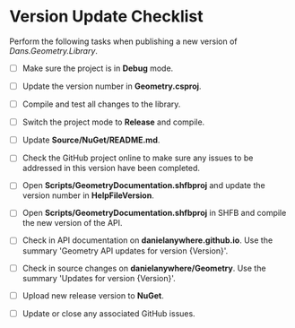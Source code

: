 # Version Update Checklist

Perform the following tasks when publishing a new version of *Dans.Geometry.Library*.

 - [ ] Make sure the project is in **Debug** mode.
 - [ ] Update the version number in **Geometry.csproj**.
 - [ ] Compile and test all changes to the library.
 - [ ] Switch the project mode to **Release** and compile.
 - [ ] Update **Source/NuGet/README.md**.
 - [ ] Check the GitHub project online to make sure any issues to be addressed in this version have been completed.
 - [ ] Open **Scripts/GeometryDocumentation.shfbproj** and update the version number in **HelpFileVersion**.
 - [ ] Open **Scripts/GeometryDocumentation.shfbproj** in SHFB and compile the new version of the API.
 - [ ] Check in API documentation on **danielanywhere.github.io**. Use the summary 'Geometry API updates for version {Version}'.
 - [ ] Check in source changes on **danielanywhere/Geometry**. Use the summary 'Updates for version {Version}'.
 - [ ] Upload new release version to **NuGet**.
 - [ ] Update or close any associated GitHub issues.

